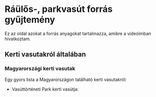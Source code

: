 # Ráülős-, parkvasút forrás gyűjtemény

Ez az oldal azokat a forrás anyagokat tartalmazza, amikre a videóimban hivatkoztam.

## Kerti vasutakról általában

### Magyarországi kerti vasutak

Egy gyors lista a Magyarországon található kerti vasutakról:
- Vasúttörténeti Park kerti vasútja: 
